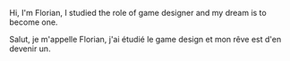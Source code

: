 Hi, I'm Florian, I studied the role of game designer and my dream is to become one.

Salut, je m'appelle Florian, j'ai étudié le game design et mon rêve est d'en devenir un.
